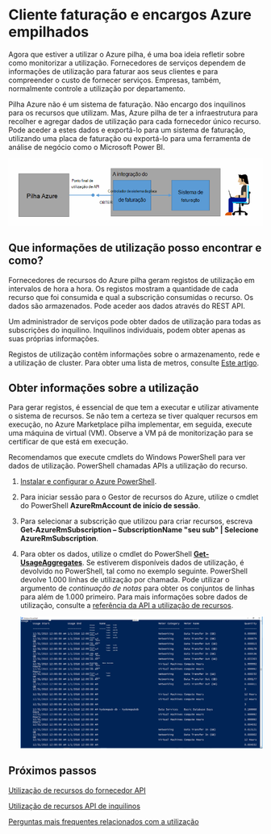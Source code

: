 <properties
    pageTitle="Faturação do cliente e encargos empilhados Azure | Microsoft Azure"
    description="Saiba como obter informações de utilização de recursos a partir do Azure pilha."
    services="azure-stack"
    documentationCenter=""
    authors="AlfredoPizzirani"
    manager="byronr"
    editor=""/>

<tags
    ms.service="azure-stack"
    ms.workload="na"
    ms.tgt_pltfrm="na"
    ms.devlang="na"
    ms.topic="article"
    ms.date="10/18/2016"
    ms.author="alfredop"/>

# <a name="customer-billing-and-chargeback-in-azure-stack"></a>Cliente faturação e encargos Azure empilhados

Agora que estiver a utilizar o Azure pilha, é uma boa ideia refletir sobre como monitorizar a utilização. Fornecedores de serviços dependem de informações de utilização para faturar aos seus clientes e para compreender o custo de fornecer serviços.
Empresas, também, normalmente controle a utilização por departamento.

Pilha Azure não é um sistema de faturação. Não encargo dos inquilinos para os recursos que utilizam. Mas, Azure pilha de ter a infraestrutura para recolher e agregar dados de utilização para cada fornecedor único recurso. Pode aceder a estes dados e exportá-lo para um sistema de faturação, utilizando uma placa de faturação ou exportá-lo para uma ferramenta de análise de negócio como o Microsoft Power BI.

![Modelo conceptual de uma placa de faturação Azure pilha a ligar a uma faturação aplicação](media/azure-stack-billing-and-chargeback/image1.png)

## <a name="what-usage-information-can-i-find-and-how"></a>Que informações de utilização posso encontrar e como?

Fornecedores de recursos do Azure pilha geram registos de utilização em intervalos de hora a hora. Os registos mostram a quantidade de cada recurso que foi consumida e qual a subscrição consumidas o recurso. Os dados são armazenados. Pode aceder aos dados através do REST API.

Um administrador de serviços pode obter dados de utilização para todas as subscrições do inquilino. Inquilinos individuais, podem obter apenas as suas próprias informações.

Registos de utilização contêm informações sobre o armazenamento, rede e a utilização de cluster. Para obter uma lista de metros, consulte [Este artigo](azure-stack-usage-related-faq.md).

## <a name="retrieve-usage-information"></a>Obter informações sobre a utilização

Para gerar registos, é essencial de que tem a executar e utilizar ativamente o sistema de recursos. Se não tem a certeza se tiver qualquer recursos em execução, no Azure Marketplace pilha implementar, em seguida, execute uma máquina de virtual (VM). Observe a VM pá de monitorização para se certificar de que está em execução.

Recomendamos que execute cmdlets do Windows PowerShell para ver dados de utilização.
PowerShell chamadas APIs a utilização do recurso.

1.  [Instalar e configurar o Azure PowerShell](https://azure.microsoft.com/en-us/documentation/articles/powershell-install-configure/).

2.  Para iniciar sessão para o Gestor de recursos do Azure, utilize o cmdlet do PowerShell **AzureRmAccount de início de sessão**.

3.  Para selecionar a subscrição que utilizou para criar recursos, escreva **Get-AzureRmSubscription – SubscriptionName "seu sub" | Selecione AzureRmSubscription**.

4.  Para obter os dados, utilize o cmdlet do PowerShell [**Get-UsageAggregates**](https://msdn.microsoft.com/en-us/library/mt619285.aspx).
    Se estiverem disponíveis dados de utilização, é devolvido no PowerShell, tal como no exemplo seguinte. PowerShell devolve 1.000 linhas de utilização por chamada.
    Pode utilizar o argumento de *continuação de notas* para obter os conjuntos de linhas para além de 1.000 primeiro. Para mais informações sobre dados de utilização, consulte a [referência da API a utilização de recursos](azure-stack-provider-resource-api.md).

    ![](media/azure-stack-billing-and-chargeback/image2.png)

## <a name="next-steps"></a>Próximos passos

[Utilização de recursos do fornecedor API](azure-stack-provider-resource-api.md)

[Utilização de recursos API de inquilinos](azure-stack-tenant-resource-usage-api.md)

[Perguntas mais frequentes relacionados com a utilização](azure-stack-usage-related-faq.md)
